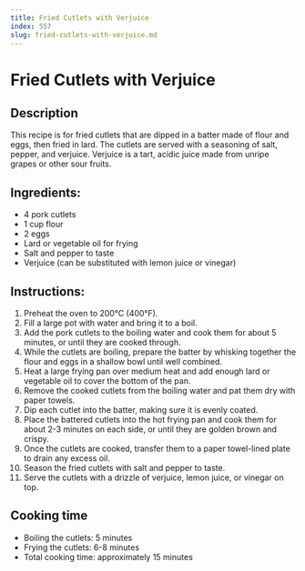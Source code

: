```yaml
---
title: Fried Cutlets with Verjuice
index: 557
slug: fried-cutlets-with-verjuice.md
---
```


# Fried Cutlets with Verjuice

## Description
This recipe is for fried cutlets that are dipped in a batter made of flour and eggs, then fried in lard. The cutlets are served with a seasoning of salt, pepper, and verjuice. Verjuice is a tart, acidic juice made from unripe grapes or other sour fruits.

## Ingredients:
- 4 pork cutlets
- 1 cup flour
- 2 eggs
- Lard or vegetable oil for frying
- Salt and pepper to taste
- Verjuice (can be substituted with lemon juice or vinegar)

## Instructions:
1. Preheat the oven to 200°C (400°F).
2. Fill a large pot with water and bring it to a boil.
3. Add the pork cutlets to the boiling water and cook them for about 5 minutes, or until they are cooked through.
4. While the cutlets are boiling, prepare the batter by whisking together the flour and eggs in a shallow bowl until well combined.
5. Heat a large frying pan over medium heat and add enough lard or vegetable oil to cover the bottom of the pan.
6. Remove the cooked cutlets from the boiling water and pat them dry with paper towels.
7. Dip each cutlet into the batter, making sure it is evenly coated.
8. Place the battered cutlets into the hot frying pan and cook them for about 2-3 minutes on each side, or until they are golden brown and crispy.
9. Once the cutlets are cooked, transfer them to a paper towel-lined plate to drain any excess oil.
10. Season the fried cutlets with salt and pepper to taste.
11. Serve the cutlets with a drizzle of verjuice, lemon juice, or vinegar on top.

## Cooking time
- Boiling the cutlets: 5 minutes
- Frying the cutlets: 6-8 minutes
- Total cooking time: approximately 15 minutes